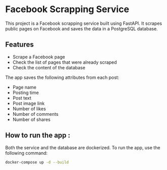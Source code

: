 # Facebook Scrapping Service

This project is a Facebook scrapping service built using FastAPI. It scrapes public pages on Facebook and saves the data in a PostgreSQL database.

## Features

- Scrape a Facebook page
- Check the list of pages that were already scraped
- Check the content of the database

The app saves the following attributes from each post:

- Page name
- Posting time
- Post text
- Post image link
- Number of likes
- Number of comments
- Number of shares

## How to run the app :

Both the service and the database are dockerized. To run the app, use the following command:

```bash
docker-compose up -d --build

